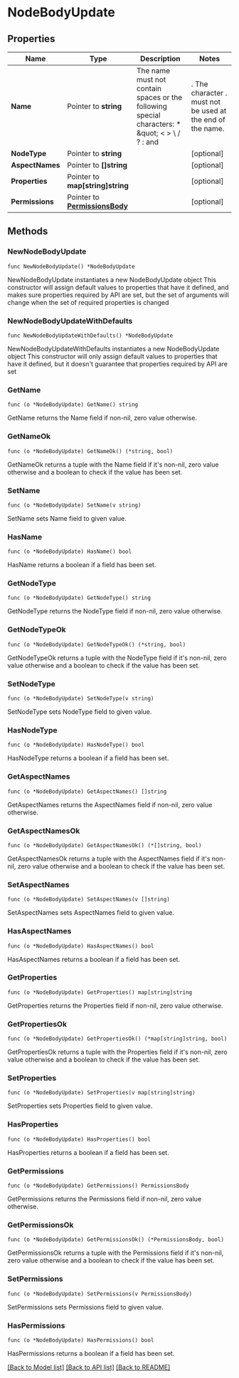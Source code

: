 # NodeBodyUpdate

## Properties

Name | Type | Description | Notes
------------ | ------------- | ------------- | -------------
**Name** | Pointer to **string** | The name must not contain spaces or the following special characters: * \&quot; &lt; &gt; \\ / ? : and |. The character . must not be used at the end of the name.  | [optional] 
**NodeType** | Pointer to **string** |  | [optional] 
**AspectNames** | Pointer to **[]string** |  | [optional] 
**Properties** | Pointer to **map[string]string** |  | [optional] 
**Permissions** | Pointer to [**PermissionsBody**](PermissionsBody.md) |  | [optional] 

## Methods

### NewNodeBodyUpdate

`func NewNodeBodyUpdate() *NodeBodyUpdate`

NewNodeBodyUpdate instantiates a new NodeBodyUpdate object
This constructor will assign default values to properties that have it defined,
and makes sure properties required by API are set, but the set of arguments
will change when the set of required properties is changed

### NewNodeBodyUpdateWithDefaults

`func NewNodeBodyUpdateWithDefaults() *NodeBodyUpdate`

NewNodeBodyUpdateWithDefaults instantiates a new NodeBodyUpdate object
This constructor will only assign default values to properties that have it defined,
but it doesn't guarantee that properties required by API are set

### GetName

`func (o *NodeBodyUpdate) GetName() string`

GetName returns the Name field if non-nil, zero value otherwise.

### GetNameOk

`func (o *NodeBodyUpdate) GetNameOk() (*string, bool)`

GetNameOk returns a tuple with the Name field if it's non-nil, zero value otherwise
and a boolean to check if the value has been set.

### SetName

`func (o *NodeBodyUpdate) SetName(v string)`

SetName sets Name field to given value.

### HasName

`func (o *NodeBodyUpdate) HasName() bool`

HasName returns a boolean if a field has been set.

### GetNodeType

`func (o *NodeBodyUpdate) GetNodeType() string`

GetNodeType returns the NodeType field if non-nil, zero value otherwise.

### GetNodeTypeOk

`func (o *NodeBodyUpdate) GetNodeTypeOk() (*string, bool)`

GetNodeTypeOk returns a tuple with the NodeType field if it's non-nil, zero value otherwise
and a boolean to check if the value has been set.

### SetNodeType

`func (o *NodeBodyUpdate) SetNodeType(v string)`

SetNodeType sets NodeType field to given value.

### HasNodeType

`func (o *NodeBodyUpdate) HasNodeType() bool`

HasNodeType returns a boolean if a field has been set.

### GetAspectNames

`func (o *NodeBodyUpdate) GetAspectNames() []string`

GetAspectNames returns the AspectNames field if non-nil, zero value otherwise.

### GetAspectNamesOk

`func (o *NodeBodyUpdate) GetAspectNamesOk() (*[]string, bool)`

GetAspectNamesOk returns a tuple with the AspectNames field if it's non-nil, zero value otherwise
and a boolean to check if the value has been set.

### SetAspectNames

`func (o *NodeBodyUpdate) SetAspectNames(v []string)`

SetAspectNames sets AspectNames field to given value.

### HasAspectNames

`func (o *NodeBodyUpdate) HasAspectNames() bool`

HasAspectNames returns a boolean if a field has been set.

### GetProperties

`func (o *NodeBodyUpdate) GetProperties() map[string]string`

GetProperties returns the Properties field if non-nil, zero value otherwise.

### GetPropertiesOk

`func (o *NodeBodyUpdate) GetPropertiesOk() (*map[string]string, bool)`

GetPropertiesOk returns a tuple with the Properties field if it's non-nil, zero value otherwise
and a boolean to check if the value has been set.

### SetProperties

`func (o *NodeBodyUpdate) SetProperties(v map[string]string)`

SetProperties sets Properties field to given value.

### HasProperties

`func (o *NodeBodyUpdate) HasProperties() bool`

HasProperties returns a boolean if a field has been set.

### GetPermissions

`func (o *NodeBodyUpdate) GetPermissions() PermissionsBody`

GetPermissions returns the Permissions field if non-nil, zero value otherwise.

### GetPermissionsOk

`func (o *NodeBodyUpdate) GetPermissionsOk() (*PermissionsBody, bool)`

GetPermissionsOk returns a tuple with the Permissions field if it's non-nil, zero value otherwise
and a boolean to check if the value has been set.

### SetPermissions

`func (o *NodeBodyUpdate) SetPermissions(v PermissionsBody)`

SetPermissions sets Permissions field to given value.

### HasPermissions

`func (o *NodeBodyUpdate) HasPermissions() bool`

HasPermissions returns a boolean if a field has been set.


[[Back to Model list]](../README.md#documentation-for-models) [[Back to API list]](../README.md#documentation-for-api-endpoints) [[Back to README]](../README.md)


